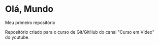# Olá, Mundo
 Meu primeiro repositório
 
 Repositório criado para o curso de Git/GitHub do canal "Curso em Video" do youtube.
